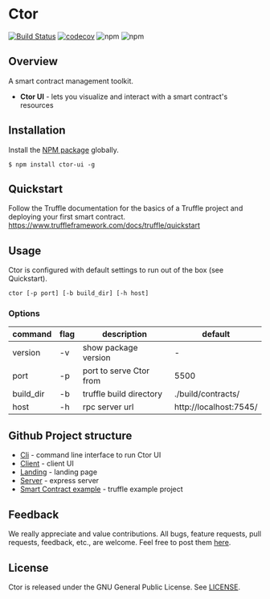 # Ctor

[![Build Status](https://travis-ci.org/wslyvh/ctor.svg?branch=master)](https://travis-ci.org/wslyvh/ctor)
[![codecov](https://codecov.io/gh/wslyvh/ctor/branch/master/graph/badge.svg)](https://codecov.io/gh/wslyvh/ctor)
![npm](https://img.shields.io/npm/v/ctor-ui.svg)
![npm](https://img.shields.io/npm/dt/ctor-ui.svg)

## Overview

A smart contract management toolkit.

- **Ctor UI** - lets you visualize and interact with a smart contract's resources

## Installation

Install the [NPM package](https://www.npmjs.com/package/ctor-ui) globally.

```
$ npm install ctor-ui -g
```

## Quickstart

Follow the Truffle documentation for the basics of a Truffle project and deploying your first smart contract.
https://www.truffleframework.com/docs/truffle/quickstart

## Usage

Ctor is configured with default settings to run out of the box (see Quickstart).

```
ctor [-p port] [-b build_dir] [-h host]
```

### Options

| command   | flag | description             | default                |
| --------- | ---- | ----------------------- | ---------------------- |
| version   | -v   | show package version    | -                      |
| port      | -p   | port to serve Ctor from | 5500                   |
| build_dir | -b   | truffle build directory | ./build/contracts/     |
| host      | -h   | rpc server url          | http://localhost:7545/ |

## Github Project structure

- [Cli](cli/) - command line interface to run Ctor UI
- [Client](client/) - client UI
- [Landing](landing/) - landing page
- [Server](server/) - express server
- [Smart Contract example](truffle/) - truffle example project

## Feedback

We really appreciate and value contributions. All bugs, feature requests, pull requests, feedback, etc., are welcome.
Feel free to post them [here](https://github.com/wslyvh/ctor/issues/new).

## License

Ctor is released under the GNU General Public License. See [LICENSE](LICENSE).
